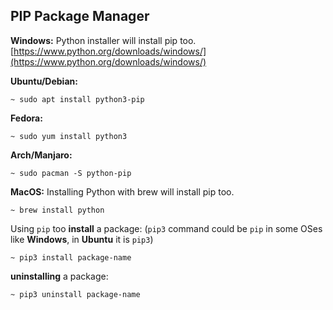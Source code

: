 ## PIP Package Manager
__Windows:__ Python installer will install pip too.
[https://www.python.org/downloads/windows/](https://www.python.org/downloads/windows/)

__Ubuntu/Debian:__
```
~ sudo apt install python3-pip
```
__Fedora:__
```
~ sudo yum install python3
```
__Arch/Manjaro:__
```
~ sudo pacman -S python-pip
```
__MacOS:__ Installing Python with brew will install pip too.
```
~ brew install python
```
Using `pip` too __install__ a package: (`pip3` command could be `pip` in
some OSes like __Windows__, in __Ubuntu__ it is `pip3`)
```
~ pip3 install package-name
```
__uninstalling__ a package:
```
~ pip3 uninstall package-name
```
